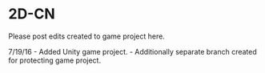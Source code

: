 # 2D-CN

Please post edits created to game project here.

7/19/16 - Added Unity game project.
        - Additionally separate branch created for protecting game project.
